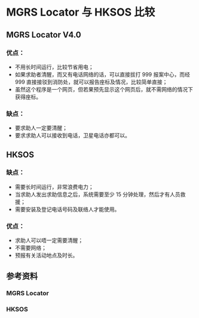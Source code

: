 # MGRS Locator 与 HKSOS 比较

## MGRS Locator V4.0 

### 优点：

- 不用长时间运行，比较节省用电；
- 如果求助者清醒，而又有电话网络的话，可以直接拔打 999 报案中心，而经 999 直接接驳到消防处，就可以报告座标及情况，比较简单直接；
- 虽然这个程序是一个网页，但若果预先显示这个网页后，就不需网络的情况下获得座标。

### 缺点：

- 要求助人一定要清醒；
- 要求求助人可以接收到电话，卫星电话亦都可以。

## HKSOS 

### 缺点：

- 需要长时间运行，非常浪费电力；
- 当求助人发出求助信息之后，系统需要至少 15 分钟处理，然后才有人员救援；
- 需要安装及登记电话号码及联络人才能使用。

### 优点：

- 求助人可以唔一定需要清醒；
- 不需要网络；
- 预报有关活动地点及时长。

## 参考资料

### MGRS Locator


### HKSOS

